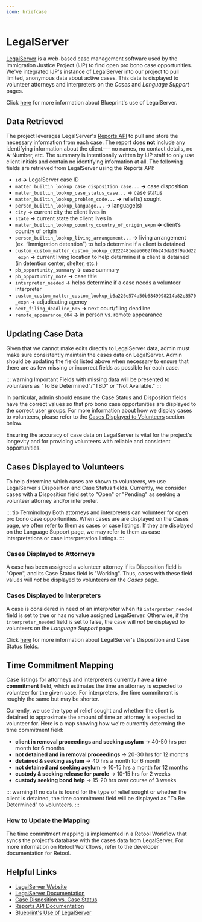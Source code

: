 ```yaml
---
icon: briefcase
---
```


# LegalServer

[LegalServer](https://www.legalserver.org) is a web-based case management software used by the Immigration Justice Project (IJP) to find open pro bono case opportunities. We've integrated IJP's instance of LegalServer into our project to pull limited, anonymous data about active cases. This data is displayed to volunteer attorneys and interpreters on the *Cases* and *Language Support* pages.

Click [here](https://calblueprint.notion.site/Blueprint-s-Use-of-LegalServer-e4834aa084e641a182a33761b8822651?pvs=4) for more information about Blueprint's use of LegalServer.


## Data Retrieved

The project leverages LegalServer's [Reports API](https://help.legalserver.org/article/1751-reports-api) to pull and store the necessary information from each case. The report does **not** include any identifying information about the client—- no names, no contact details, no A-Number, etc. The summary is intentionally written by IJP staff to only use client initials and contain no identifying information at all. The following fields are retrieved from LegalServer using the Reports API:

- `id` **→** LegalServer case ID
- `matter_builtin_lookup_case_disposition_case...` **→** case disposition 
- `matter_builtin_lookup_case_status_case...` **→** case status 
- `matter_builtin_lookup_problem_code...` **→** relief(s) sought
- `person_builtin_lookup_language...` **→** language(s)
- `city` **→** current city the client lives in 
- `state` **→** current state the client lives in
- `matter_builtin_lookup_country_country_of_origin_expn` **→** client’s country of origin
- `person_builtin_lookup_living_arrangement...` **→** living arrangement (ex. “Immigration detention”) to help determine if a client is detained
- `custom_custom_matter_custom_lookup_c9222481eaa6062f0b243da18f9add22_expn` **→** current living location to help determine if a client is detained (in detention center, shelter, etc.)
- `pb_opportunity_summary` **→** case summary
- `pb_opportunity_note` **→** case title
- `interpreter_needed` **→** helps determine if a case needs a volunteer interpreter
- `custom_custom_matter_custom_lookup_b6a226e574a50b6849998214b82e3570_expn` **→** adjudicating agency 
- `next_filing_deadline_605` **→** next court/filing deadline
- `remote_appearance_604` **→** in person vs. remote appearance


## Updating Case Data

Given that we cannot make edits directly to LegalServer data, admin must make sure consistently maintain the cases data on LegalServer. Admin should be updating the fields listed above when necessary to ensure that there are as few missing or incorrect fields as possible for each case. 

::: warning Important
Fields with missing data will be presented to volunteers as "To Be Determined"/"TBD" or "Not Available."
:::

In particular, admin should ensure the Case Status and Disposition fields have the correct values so that pro bono case opportunities are displayed to the correct user groups. For more information about how we display cases to volunteers, please refer to the [Cases Displayed to Volunteers](legalserver.md#cases-displayed-to-volunteers) section below.

Ensuring the accuracy of case data on LegalServer is vital for the project's longevity and for providing volunteers with reliable and consistent opportunities.

## Cases Displayed to Volunteers

To help determine which cases are shown to volunteers, we use LegalServer's Disposition and Case Status fields. Currently, we consider cases with a Disposition field set to "Open" or "Pending" as seeking a volunteer attorney and/or interpreter.

::: tip Terminology
Both attorneys and interpreters can volunteer for open pro bono case opportunities. When cases are are displayed on the Cases page, we often refer to them as cases or case listings. If they are displayed on the Language Support page, we may refer to them as case interpretations or case interpretation listings.
:::

### Cases Displayed to Attorneys

A case has been assigned a volunteer attorney if its Disposition field is "Open", and its Case Status field is "Working". Thus, cases with these field values will *not* be displayed to volunteers on the *Cases* page.


### Cases Displayed to Interpreters

A case is considered in need of an interpreter when its `interpreter_needed` field is set to true or has no value assigned LegalServer. Otherwise, if the `interpreter_needed` field is set to false, the case will *not* be displayed to volunteers on the *Language Support* page.


Click [here](https://help.legalserver.org/article/1632-disposition-and-case-status-compared) for more information about LegalServer's Disposition and Case Status fields.

## Time Commitment Mapping

Case listings for attorneys and interpreters currently have a **time commitment** field, which estimates the time an attorney is expected to volunteer for the given case. For interpreters, the time commitment is roughly the same but may be shorter. 

Currently, we use the type of relief sought and whether the client is detained to approximate the amount of time an attorney is expected to volunteer for. Here is a map showing how we're currently determing the time commitment field:

- **client in removal proceedings and seeking asylum** → 40-50 hrs per month for 6 months
- **not detained and in removal proceedings** → 20-30 hrs for 12 months
- **detained & seeking asylum** → 40 hrs a month for 6 month
- **not detained and seeking asylum** → 10-15 hrs a month for 12 months
- **custody & seeking release for parole** → 10-15 hrs for 2 weeks
- **custody seeking bond help** → 15-20 hrs over course of 3 weeks

::: warning
If no data is found for the type of relief sought or whether the client is detained, the time commitment field will be displayed as "To Be Determined" to volunteers.
:::

### How to Update the Mapping

The time commitment mapping is implemented in a Retool Workflow that syncs the project's database with the cases data from LegalServer. For more information on Retool Workflows, refer to the developer documentation for Retool.

## Helpful Links

- [LegalServer Website](https://help.legalserver.org)
- [LegalServer Documentation](https://apidocs.legalserver.org)
- [Case Disposition vs. Case Status](https://help.legalserver.org/article/1632-disposition-and-case-status-compared)
- [Reports API Documentation](https://help.legalserver.org/article/1751-reports-api)
- [Blueprint's Use of LegalServer]()